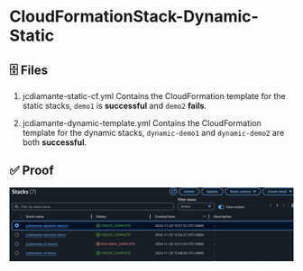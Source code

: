 # CloudFormationStack-Dynamic-Static

## 🗄️ Files
1. jcdiamante-static-cf.yml
Contains the CloudFormation template for the static stacks, `demo1` is **successful** and `demo2` **fails**.

2. jcdiamante-dynamic-template.yml
Contains the CloudFormation template for the dynamic stacks, `dynamic-demo1` and `dynamic-demo2` are both **successful**.

## ✅ Proof
![Proof](proof/proof.png)